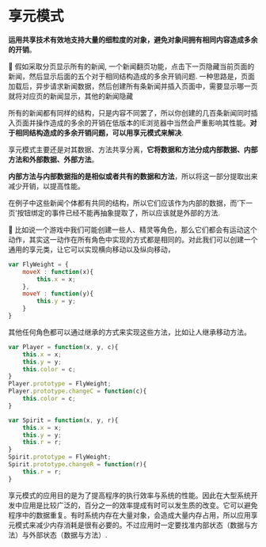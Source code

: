# 享元模式

**运用共享技术有效地支持大量的细粒度的对象，避免对象间拥有相同内容造成多余的开销**。

🌰 假如采取分页显示所有的新闻, 一个新闻翻页功能，点击下一页隐藏当前页面的新闻，然后显示后面的五个对于相同结构造成的多余开销问题.  一种思路是，页面加载后，异步请求新闻数据，然后创建所有条新闻并插入页面中，需要显示哪一页就将对应页的新闻显示，其他的新闻隐藏

所有的新闻都有同样的结构，只是内容不同罢了，所以你创建的几百条新闻同时插入页面并操作造成的多余的开销在低版本的IE浏览器中当然会严重影响其性能。**对于相同结构造成的多余开销问题，可以用享元模式来解决**.

享元模式主要还是对其数据、方法共享分离，**它将数据和方法分成内部数据、内部方法和外部数据、外部方法**。

**内部方法与内部数据指的是相似或者共有的数据和方法**，所以将这一部分提取出来减少开销，以提高性能。

在例子中这些新闻个体都有共同的结构，所以它们应该作为内部的数据，而‘下一页’按钮绑定的事件已经不能再抽象提取了，所以应该就是外部的方法.

🌰 比如说一个游戏中我们可能创建一些人、精灵等角色，那么它们都会有运动这个动作，其实这一动作在所有角色中实现的方式都是相同的。对此我们可以创建一个通用的享元类，让它可以实现横向移动以及纵向移动，

``` js
var FlyWeight = {
    moveX : function(x){
        this.x = x;
    },
    moveY : function(y){
        this.y = y;
    }
}
```

其他任何角色都可以通过继承的方式来实现这些方法，比如让人继承移动方法。

``` js
var Player = function(x, y, c){
    this.x = x; 
    this.y = y;
    this.color = c;
}
Player.prototype = FlyWeight;
Player.prototype.changeC = function(c){
    this.color = c;
}

var Spirit = function(x, y, r){
    this.x = x;
    this.y = y;
    this.r = r;
}
Spirit.prototype = FlyWeight;
Spirit.prototype.changeR = function(r){
    this.r = r;
}
```

享元模式的应用目的是为了提高程序的执行效率与系统的性能。因此在大型系统开发中应用是比较广泛的，百分之一的效率提成有时可以发生质的改变。它可以避免程序中的数据重复。有时系统内存在大量对象，会造成大量内存占用，所以应用享元模式来减少内存消耗是很有必要的。不过应用时一定要找准内部状态（数据与方法）与外部状态（数据与方法）.